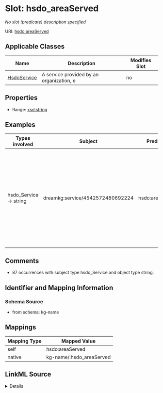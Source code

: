 

# Slot: hsdo_areaServed


_No slot (predicate) description specified_





URI: [hsdo:areaServed](http://schema.org/areaServed)



<!-- no inheritance hierarchy -->





## Applicable Classes

| Name | Description | Modifies Slot |
| --- | --- | --- |
| [HsdoService](../classes/HsdoService.md) | A service provided by an organization, e |  no  |







## Properties

* Range: [xsd:string](xsd:string)






## Examples

| Types involved | Subject | Predicate | Object |
| --- | --- | --- | --- |
| hsdo_Service → string | dreamkg:service/4542572480692224 | hsdo:areaServed | This program covers residents of the following counties: Chester County, PA, Delaware County, PA, Montgomery County, PA and Philadelphia County, PA. |


## Comments

* 87 occurrences with subject type hsdo_Service and object type string.

## Identifier and Mapping Information







### Schema Source


* from schema: kg-name




## Mappings

| Mapping Type | Mapped Value |
| ---  | ---  |
| self | hsdo:areaServed |
| native | kg-name/:hsdo_areaServed |




## LinkML Source

<details>
```yaml
name: hsdo_areaServed
description: No slot (predicate) description specified
comments:
- 87 occurrences with subject type hsdo_Service and object type string.
examples:
- description: hsdo_Service → string
  object:
    example_object: 'This program covers residents of the following counties: Chester
      County, PA, Delaware County, PA, Montgomery County, PA and Philadelphia County,
      PA.'
    example_object_type: string
    example_predicate: hsdo:areaServed
    example_subject: dreamkg:service/4542572480692224
    example_subject_type: hsdo_Service
from_schema: kg-name
rank: 1000
slot_uri: hsdo:areaServed
alias: hsdo_areaServed
domain_of:
- hsdo_Service
range: string

```
</details>